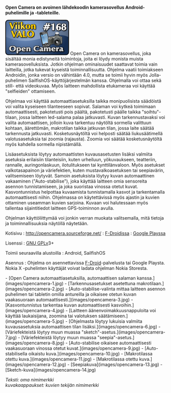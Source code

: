 <!--
Title: Open Camera
Week: 4x12
Number: 168
Date: 2014/03/16
Pageimage: valo168-opencamera.png
Tags: Android,SailfishOS,Kuvat
-->

**Open Camera on avoimen lähdekoodin kamerasovellus Android-puhelimille
ja -tableteille.**

![](images/valo168-opencamera.png "fig:valo168-opencamera.png") Open Camera on
kamerasovellus, joka sisältää monia edistyneitä toimintoja, joita ei
löydy monista muista kamerasovelluksista. Jotkin ohjelman ominaisuudet
saattavat toimia vain laitteilla, jotka tukevat kyseistä
toiminnallisuutta. Ohjelma vaatii toimiakseen Androidin, jonka versio on
vähintään 4.0, mutta se toimii hyvin myös Jolla-puhelimen
SailfishOS-käyttöjärjestelmän kanssa. Ohjelmalla voi ottaa sekä still-
että videokuvaa. Myös laitteen mahdollista etukameraa voi käyttää
"selfieiden" ottamiseen.

Ohjelmaa voi käyttää automaattiasetuksilla taikka monipuolisista
säädöistä voi valita kyseiseen tilanteeseen sopivat. Salaman voi kytkeä
toimimaan automaattisesti, pakotetusti pois päältä, pakotetusti päälle
taikka "soihtu"-tilaan, jossa laitteen led-salama palaa jatkuvasti.
Kuvan tarkennustavaksi voi valita automaattisen, jolloin kuva tarkentuu
näytöltä sormella valittuun kohtaan, äärettömän, makrotilan taikka
jatkuvan tilan, jossa laite säätää tarkennusta jatkuvasti.
Kosketusnäytöltä voi helposti säätää liukusäätimellä valotusasetuksia
tai zoomia (rajausta). Zoomia voi säätää kosketusnäytöltä myös kahdella
sormella nipistämällä.

Lisäasetuksista löytyy automaattisten kuvausasetusten lisäksi valmiita
asetuksia erilaisiin tilanteisiin, kuten urheiluun, yökuvaukseen,
teatteriin, rannalle, auringonlaskuun, ilotulitukseen tai
kynttilänvaloon. Myös asetukset valkotasapainon ja väriefektien, kuten
mustavalkoasetuksen tai seepiavärin, valitsemiseen löytyvät. Samoin
asetuksista löytyy kuvan automaattinen vakaaminen ("Auto-stabilise"),
joka käyttää laitteen omia sensoreita asennon tunnistamiseen, ja joka
suoristaa vinossa otetut kuvat. Kasvontunnistus helpottaa kuvaamista
tunnistamalla kasvot ja tarkentamalla automaattisesti niihin. Ohjelmassa
on käytettävissä myös ajastin ja kuvien ottaminen useamman kuvien
sarjoina. Kuvaan voi halutessaan myös tallentaa sijaintitiedot laitteen
GPS-toiminnon avulla.

Ohjelman käyttöliittymää voi jonkin verran muokata valitsemalla, mitä
tietoja ja toiminnallisuuksia näytöllä näytetään.

Kotisivu
:   <http://opencamera.sourceforge.net/>
:   [F-Droidissa](https://f-droid.org/repository/browse/?fdfilter=open%20camera&fdid=net.sourceforge.opencamera)
:   [Google
    Playssa](https://play.google.com/store/apps/details?id=net.sourceforge.opencamera)

Lisenssi
:   [GNU GPLv](GNU_GPL)3+

Toimii seuraavilla alustoilla
:   Android, SailfishOS

Asennus
:   Ohjelma on asennettavissa [F-Droid](F-Droid "wikilink")-palvelusta
    tai Google Playsta. Nokia X -puhelinten käyttäjät voivat ladata
    ohjelman Nokia Storesta.

<div class="psgallery" markdown="1">
-   [Open Camera automaattiasetuksilla, automaattisen salaman
    kanssa.](images/opencamera-1.jpg)
-   [Tarkennusasetukset asetettuna
    makrotilaan.](images/opencamera-2.jpg)
-   [Auto-stabilise-valinta mittaa laitteen asennon puhelimen tai
    tabletin omilla antureilla ja oikaisee otetun kuvan vaakasuoraan
    automaattisesti.](images/opencamera-3.jpg)
-   [Kasvontunnistus tarkentaa kuvan automaattisesti
    kasvoihin.](images/opencamera-4.jpg)
-   [Laitteen äänenvoimakkuusnappuloita voi käyttää laukaisijana,
    zoomina tai valotuksen säätämiseen.](images/opencamera-5.jpg)
-   [Ohjelmasta löytyy lukuisia valmiita kuvausasetuksia automaattisen
    tilan lisäksi.](images/opencamera-6.jpg)
-   [Väriefekteistä löytyy muun muassa
    "sketch"-asetus.](images/opencamera-7.jpg)
-   [Väriefekteistä löytyy muun muassa
    "seepia"-asetus.](images/opencamera-8.jpg)
-   [Auto-stabilise oikaisee automaattisesti vaakasuoraan vinossa otetut
    kuvat.](images/opencamera-9.jpg)
-   [Auto-stabilisella oikaistu kuva.](images/opencamera-10.jpg)
-   [Makrotilassa otettu kuva.](images/opencamera-11.jpg)
-   [Makrotilassa otettu kuva.](images/opencamera-12.jpg)
-   [Seepiakuva](images/opencamera-13.jpg)
-   [Sketch-kuva](images/opencamera-14.jpg)
</div>

*Teksti: oma nimimerkki* <br />
*kuvakaappaukset: kuvien tekijän nimimerkki*

